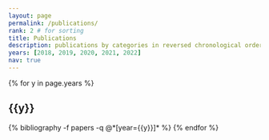 ```yaml
---
layout: page
permalink: /publications/
rank: 2 # for sorting
title: Publications
description: publications by categories in reversed chronological order. # generated by jekyll-scholar.
years: [2018, 2019, 2020, 2021, 2022]
nav: true
---
```


<div class="publications">

{% for y in page.years %}
  <h2 class="year">{{y}}</h2>
  {% bibliography -f papers -q @*[year={{y}}]* %}
{% endfor %}

</div>
